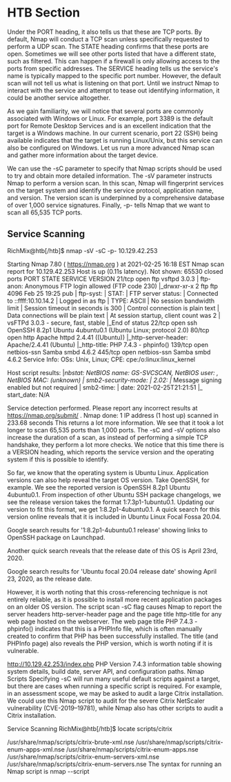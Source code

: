 # HTB Section

Under the PORT heading, it also tells us that these are TCP ports. 
By default, Nmap will conduct a TCP scan unless specifically requested to perform a UDP scan.
The STATE heading confirms that these ports are open. Sometimes we will see other ports listed that have a different state, such as filtered. 
This can happen if a firewall is only allowing access to the ports from specific addresses.
The SERVICE heading tells us the service's name is typically mapped to the specific port number. 
However, the default scan will not tell us what is listening on that port.
Until we instruct Nmap to interact with the service and attempt to tease out identifying information, it could be another service altogether.

As we gain familiarity, we will notice that several ports are commonly associated with Windows or Linux. 
For example, port 3389 is the default port for Remote Desktop Services and is an excellent indication that the target is a Windows machine. 
In our current scenario, port 22 (SSH) being available indicates that the target is running Linux/Unix, but this service can also be configured on Windows. 
Let us run a more advanced Nmap scan and gather more information about the target device.

We can use the -sC parameter to specify that Nmap scripts should be used to try and obtain more detailed information. 
The -sV parameter instructs Nmap to perform a version scan.
In this scan, Nmap will fingerprint services on the target system and identify the service protocol, application name, and version.
The version scan is underpinned by a comprehensive database of over 1,000 service signatures. 
Finally, -p- tells Nmap that we want to scan all 65,535 TCP ports.

## Service Scanning
RichMix@htb[/htb]$ nmap -sV -sC -p- 10.129.42.253

Starting Nmap 7.80 ( https://nmap.org ) at 2021-02-25 16:18 EST
Nmap scan report for 10.129.42.253
Host is up (0.11s latency).
Not shown: 65530 closed ports
PORT    STATE SERVICE     VERSION
21/tcp  open  ftp         vsftpd 3.0.3
| ftp-anon: Anonymous FTP login allowed (FTP code 230)
|_drwxr-xr-x    2 ftp      ftp          4096 Feb 25 19:25 pub
| ftp-syst: 
|   STAT: 
| FTP server status:
|      Connected to ::ffff:10.10.14.2
|      Logged in as ftp
|      TYPE: ASCII
|      No session bandwidth limit
|      Session timeout in seconds is 300
|      Control connection is plain text
|      Data connections will be plain text
|      At session startup, client count was 2
|      vsFTPd 3.0.3 - secure, fast, stable
|_End of status
22/tcp  open  ssh         OpenSSH 8.2p1 Ubuntu 4ubuntu0.1 (Ubuntu Linux; protocol 2.0)
80/tcp  open  http        Apache httpd 2.4.41 ((Ubuntu))
|_http-server-header: Apache/2.4.41 (Ubuntu)
|_http-title: PHP 7.4.3 - phpinfo()
139/tcp open  netbios-ssn Samba smbd 4.6.2
445/tcp open  netbios-ssn Samba smbd 4.6.2
Service Info: OSs: Unix, Linux; CPE: cpe:/o:linux:linux_kernel


Host script results:
|_nbstat: NetBIOS name: GS-SVCSCAN, NetBIOS user: <unknown>, NetBIOS MAC: <unknown> (unknown)
| smb2-security-mode: 
|   2.02: 
|_    Message signing enabled but not required
| smb2-time: 
|   date: 2021-02-25T21:21:51
|_  start_date: N/A

Service detection performed. Please report any incorrect results at https://nmap.org/submit/ .
Nmap done: 1 IP address (1 host up) scanned in 233.68 seconds
This returns a lot more information. We see that it took a lot longer to scan 65,535 ports than 1,000 ports. 
The -sC and -sV options also increase the duration of a scan, as instead of performing a simple TCP handshake, they perform a lot more checks. 
We notice that this time there is a VERSION heading, which reports the service version and the operating system if this is possible to identify.

So far, we know that the operating system is Ubuntu Linux. Application versions can also help reveal the target OS version. 
Take OpenSSH, for example. We see the reported version is OpenSSH 8.2p1 Ubuntu 4ubuntu0.1. 
From inspection of other Ubuntu SSH package changelogs, we see the release version takes the format 1:7.3p1-1ubuntu0.1. 
Updating our version to fit this format, we get 1:8.2p1-4ubuntu0.1. 
A quick search for this version online reveals that it is included in Ubuntu Linux Focal Fossa 20.04.

Google search results for '1:8.2p1-4ubuntu0.1 release' showing links to OpenSSH package on Launchpad.

Another quick search reveals that the release date of this OS is April 23rd, 2020.

Google search results for 'Ubuntu focal 20.04 release date' showing April 23, 2020, as the release date.

However, it is worth noting that this cross-referencing technique is not entirely reliable, as it is possible to install more recent application packages on an older OS version. 
The script scan -sC flag causes Nmap to report the server headers http-server-header page and the page title http-title for any web page hosted on the webserver. 
The web page title PHP 7.4.3 - phpinfo() indicates that this is a PHPInfo file, which is often manually created to confirm that PHP has been successfully installed. 
The title (and PHPInfo page) also reveals the PHP version, which is worth noting if it is vulnerable.

http://10.129.42.253/index.php
PHP Version 7.4.3 information table showing system details, build date, server API, and configuration paths.
Nmap Scripts
Specifying -sC will run many useful default scripts against a target, but there are cases when running a specific script is required. For example, in an assessment scope, we may be asked to audit a large Citrix installation. We could use this Nmap script to audit for the severe Citrix NetScaler vulnerability (CVE-2019–19781), while Nmap also has other scripts to audit a Citrix installation.

  Service Scanning
RichMix@htb[/htb]$ locate scripts/citrix

/usr/share/nmap/scripts/citrix-brute-xml.nse
/usr/share/nmap/scripts/citrix-enum-apps-xml.nse
/usr/share/nmap/scripts/citrix-enum-apps.nse
/usr/share/nmap/scripts/citrix-enum-servers-xml.nse
/usr/share/nmap/scripts/citrix-enum-servers.nse
The syntax for running an Nmap script is nmap --script <script name> -p<port> <host>.

## NMAP Scrips
Nmap scripts are a great way to enhance our scans' functionality, and inspection of the available options will pay dividends. 
Check out the Network Enumeration with Nmap module for a more detailed study of the Nmap tool.

# Attacking Network Services

## Banner Grabbing
As previously discussed, banner grabbing is a useful technique to fingerprint a service quickly. Often a service will look to identify itself by displaying a banner once a connection is initiated. Nmap will attempt to grab the banners if the syntax nmap -sV --script=banner <target> is specified. We can also attempt this manually using Netcat. Let us take another example, using the nc version of Netcat:

  Service Scanning
RichMix@htb[/htb]$ nc -nv 10.129.42.253 21

## THM // TCP-UDP

(UNKNOWN) [10.129.42.253] 21 (ftp) open
220 (vsFTPd 3.0.3)
This reveals that the version of vsFTPd on the server is 3.0.3. We can also automate this process using Nmap's powerful scripting engine: nmap -sV --script=banner -p21 10.10.10.0/24.

At the risk of oversimplification, we can classify ports in two states:

Open port indicates that there is some service listening on that port.
Closed port indicates that there is no service listening on that port.

## However, in practical situations, we need to consider the impact of firewalls. For instance, a port might be open, but a firewall might be blocking the packets. Therefore, Nmap considers the following six states:

- Open: indicates that a service is listening on the specified port.
- Closed: indicates that no service is listening on the specified port, although the port is accessible. By accessible, we mean that it is reachable and is not blocked by a firewall or other security appliances/programs.
- Filtered: means that Nmap cannot determine if the port is open or closed because the port is not accessible. This state is usually due to a firewall preventing Nmap from reaching that port. Nmap’s packets may be blocked from reaching the port; alternatively, the responses are blocked from reaching Nmap’s host.
- Unfiltered: means that Nmap cannot determine if the port is open or closed, although the port is accessible. This state is encountered when using an ACK scan -sA.
- Open|Filtered: This means that Nmap cannot determine whether the port is open or filtered.
- Closed|Filtered: This means that Nmap cannot decide whether a port is closed or filtered.

# TCP Flags

Nmap supports different types of TCP port scans. To understand the difference between these port scans, we need to review the TCP header. 
The TCP header is the first 24 bytes of a TCP segment. The following figure shows the TCP header as defined in RFC 793. 
This figure looks sophisticated at first; however, it is pretty simple to understand. In the first row, we have the source TCP port number and the destination port number. 
We can see that the port number is allocated 16 bits (2 bytes). In the second and third rows, we have the sequence number and the acknowledgement number. 
Each row has 32 bits (4 bytes) allocated, with six rows total, making up 24 bytes.


In particular, we need to focus on the flags that Nmap can set or unset. We have highlighted the TCP flags in red. Setting a flag bit means setting its value to 1. 
From left to right, the TCP header flags are:

- URG: Urgent flag indicates that the urgent pointer filed is significant. 
The urgent pointer indicates that the incoming data is urgent, and that a TCP segment with the URG flag set is processed immediately without consideration of having to wait on previously sent TCP segments.
- ACK: Acknowledgement flag indicates that the acknowledgement number is significant. It is used to acknowledge the receipt of a TCP segment.
- PSH: Push flag asking TCP to pass the data to the application promptly.
- RST: Reset flag is used to reset the connection. Another device, such as a firewall, might send it to tear a TCP connection. This flag is also used when data is sent to a host and there is no service on the receiving end to answer.
- SYN: Synchronize flag is used to initiate a TCP 3-way handshake and synchronize sequence numbers with the other host. The sequence number should be set randomly during TCP connection establishment.
- FIN: The sender has no more data to send.

This room covered three types of scans.

| Port Scan Type |	Example Command |
|----------------|------------------|
| TCP Connect    | nmap -sT 10.10.244.31 |
| TCP SYN Scan	 | sudo nmap -sS 10.10.244.31 |
| UDP Scan	     | sudo nmap -sU 10.10.244.31 |

These scan types should get you started discovering running TCP and UDP services on a target host.

| Option | Purpose |
|--------|---------|
| -p-	   |all ports
| -p1-1023|	scan ports 1 to 1023
| -F	100 | most common ports
| -r	  | scan ports in consecutive order
| -T<0-5>	| -T0 being the slowest and T5 the fastest
| --max-rate | 50	rate <= 50 packets/sec
| --min-rate | 15	rate >= 15 packets/sec
| --min-parallelism | 100	at least 100 probes in parallel


# TCP Null Scan, FIN Scan, and Xmas Scan

Let’s start with the following three types of scans:

- Null Scan
- FIN Scan
- Xmas Scan

## Null Scan
The null scan does not set any flag; all six flag bits are set to zero. You can choose this scan using the -sN option. 
A TCP packet with no flags set will not trigger any response when it reaches an open port, as shown in the figure below. 
Therefore, from Nmap’s perspective, a lack of reply in a null scan indicates that either the port is open or a firewall is blocking the packet.

However, we expect the target server to respond with an RST packet if the port is closed. 
Consequently, we can use the lack of RST response to figure out the ports that are not closed: open or filtered.

Below is an example of a null scan against a Linux server. The null scan we carried out has successfully identified the six open ports on the target system. 
Because the null scan relies on the lack of a response to infer that the port is not closed, it cannot indicate with certainty that these ports are open; 
there is a possibility that the ports are not responding due to a firewall rule.

Pentester Terminal
pentester@TryHackMe$ sudo nmap -sN MACHINE_IP

Starting Nmap 7.60 ( https://nmap.org ) at 2021-08-30 10:30 BST
Nmap scan report for MACHINE_IP
Host is up (0.00066s latency).
Not shown: 994 closed ports
PORT    STATE         SERVICE
22/tcp  open|filtered ssh
25/tcp  open|filtered smtp
80/tcp  open|filtered http
110/tcp open|filtered pop3
111/tcp open|filtered rpcbind
143/tcp open|filtered imap
MAC Address: 02:45:BF:8A:2D:6B (Unknown)

Nmap done: 1 IP address (1 host up) scanned in 96.50 seconds
Note that many Nmap options require root privileges. Unless you are running Nmap as root, you need to use sudo as in the example above using the -sN option.


## FIN Scan
The FIN scan sends a TCP packet with the FIN flag set. You can choose this scan type using the -sF option. Similarly, no response will be sent if the TCP port is open. 
Again, Nmap cannot be sure if the port is open or if a firewall is blocking the traffic related to this TCP port.

However, the target system should respond with an RST if the port is closed. 
Consequently, we will be able to know which ports are closed and use this knowledge to infer the ports that are open or filtered. 
It's worth noting some firewalls will 'silently' drop the traffic without sending an RST.

Below is an example of a FIN scan against a Linux server. The result is quite similar to the result we obtained earlier using a null scan.

Pentester Terminal
pentester@TryHackMe$ sudo nmap -sF MACHINE_IP

Starting Nmap 7.60 ( https://nmap.org ) at 2021-08-30 10:32 BST
Nmap scan report for MACHINE_IP
Host is up (0.0018s latency).
Not shown: 994 closed ports
PORT    STATE         SERVICE
22/tcp  open|filtered ssh
25/tcp  open|filtered smtp
80/tcp  open|filtered http
110/tcp open|filtered pop3
111/tcp open|filtered rpcbind
143/tcp open|filtered imap
MAC Address: 02:45:BF:8A:2D:6B (Unknown)

Nmap done: 1 IP address (1 host up) scanned in 96.52 seconds

## Xmas Scan
The Xmas scan gets its name after Christmas tree lights. An Xmas scan sets the FIN, PSH, and URG flags simultaneously. You can select Xmas scan with the option -sX.

Like the Null scan and FIN scan, if an RST packet is received, it means that the port is closed. Otherwise, it will be reported as open|filtered.

The following two figures show the case when the TCP port is open and the case when the TCP port is closed.

The console output below shows an example of a Xmas scan against a Linux server. The obtained results are pretty similar to that of the null scan and the FIN scan.

Pentester Terminal
pentester@TryHackMe$ sudo nmap -sX MACHINE_IP

Starting Nmap 7.60 ( https://nmap.org ) at 2021-08-30 10:34 BST
Nmap scan report for MACHINE_IP
Host is up (0.00087s latency).
Not shown: 994 closed ports
PORT    STATE         SERVICE
22/tcp  open|filtered ssh
25/tcp  open|filtered smtp
80/tcp  open|filtered http
110/tcp open|filtered pop3
111/tcp open|filtered rpcbind
143/tcp open|filtered imap
MAC Address: 02:45:BF:8A:2D:6B (Unknown)

Nmap done: 1 IP address (1 host up) scanned in 84.85 seconds
One scenario where these three scan types can be efficient is when scanning a target behind a stateless (non-stateful) firewall. A stateless firewall will check if the incoming packet has the SYN flag set to detect a connection attempt. Using a flag combination that does not match the SYN packet makes it possible to deceive the firewall and reach the system behind it. However, a stateful firewall will practically block all such crafted packets and render this kind of scan useless.

# TCP Maimon Scan
Uriel Maimon first described this scan in 1996. In this scan, the FIN and ACK bits are set. The target should send an RST packet as a response. However, certain BSD-derived systems drop the packet if it is an open port exposing the open ports. This scan won’t work on most targets encountered in modern networks; however, we include it in this room to better understand the port scanning mechanism and the hacking mindset. To select this scan type, use the -sM option.

Most target systems respond with an RST packet regardless of whether the TCP port is open. In such a case, we won’t be able to discover the open ports. 
The figure below shows the expected behaviour in the cases of both open and closed TCP ports.

The console output below is an example of a TCP Maimon scan against a Linux server. As mentioned, because open ports and closed ports are behaving the same way, the Maimon scan could not discover any open ports on the target system.

Pentester Terminal
pentester@TryHackMe$ sudo nmap -sM 10.10.252.27

Starting Nmap 7.60 ( https://nmap.org ) at 2021-08-30 10:36 BST
Nmap scan report for ip-10-10-252-27.eu-west-1.compute.internal (10.10.252.27)
Host is up (0.00095s latency).
All 1000 scanned ports on ip-10-10-252-27.eu-west-1.compute.internal (10.10.252.27) are closed
MAC Address: 02:45:BF:8A:2D:6B (Unknown)

Nmap done: 1 IP address (1 host up) scanned in 1.61 seconds
This type of scan is not the first scan one would pick to discover a system; however, it is important to know about it as you don’t know when it could come in handy.

# TCP ACK, Window, and Custom Scan

This task will cover how to perform a TCP ACK scan, a TCP window scan, and how to create your custom flag scan.


## TCP ACK Scan
Let’s start with the TCP ACK scan. As the name implies, an ACK scan will send a TCP packet with the ACK flag set. Use the -sA option to choose this scan. 
As we show in the figure below, the target would respond to the ACK with RST regardless of the state of the port. 
This behaviour happens because a TCP packet with the ACK flag set should be sent only in response to a received TCP packet to acknowledge the receipt of some data, unlike our case. Hence, this scan won’t tell us whether the target port is open in a simple setup.


In the following example, we scanned the target VM before installing a firewall on it. 
As expected, we couldn’t learn which ports were open.

Pentester Terminal
pentester@TryHackMe$ sudo nmap -sA MACHINE_IP

Starting Nmap 7.60 ( https://nmap.org ) at 2021-08-30 10:37 BST
Nmap scan report for MACHINE_IP
Host is up (0.0013s latency).
All 1000 scanned ports on MACHINE_IP are unfiltered
MAC Address: 02:45:BF:8A:2D:6B (Unknown)

Nmap done: 1 IP address (1 host up) scanned in 1.68 seconds
      
This kind of scan would be helpful if there is a firewall in front of the target. 
Consequently, based on which ACK packets resulted in responses, you will learn which ports were not blocked by the firewall. 
In other words, this type of scan is more suitable to discover firewall rule sets and configuration.

After setting up the target VM MACHINE_IP with a firewall, we repeated the ACK scan. This time, we received some interesting results. 
As seen in the console output below, we have three ports that aren't being blocked by the firewall. 
This result indicates that the firewall is blocking all other ports except for these three ports.

Pentester Terminal
pentester@TryHackMe$ sudo nmap -sA MACHINE_IP

Starting Nmap 7.60 ( https://nmap.org ) at 2021-09-07 11:34 BST
Nmap scan report for MACHINE_IP
Host is up (0.00046s latency).
Not shown: 997 filtered ports
PORT    STATE      SERVICE
22/tcp  unfiltered ssh
25/tcp  unfiltered smtp
80/tcp  unfiltered http
MAC Address: 02:78:C0:D0:4E:E9 (Unknown)

Nmap done: 1 IP address (1 host up) scanned in 15.45 seconds
      
Window Scan
Another similar scan is the TCP window scan. The TCP window scan is almost the same as the ACK scan; however, it examines the TCP Window field of the RST packets returned.
On specific systems, this can reveal that the port is open. You can select this scan type with the option -sW . 
As shown in the figure below, we expect to get an RST packet in reply to our “uninvited” ACK packets, regardless of whether the port is open or closed.

Similarly, launching a TCP window scan against a Linux system with no firewall will not provide much information. 
As we can see in the console output below, the results of the window scan against a Linux server with no firewall didn’t give any extra information compared to the ACK scan executed earlier.

Pentester Terminal
pentester@TryHackMe$ sudo nmap -sW MACHINE_IP

Starting Nmap 7.60 ( https://nmap.org ) at 2021-08-30 10:38 BST
Nmap scan report for MACHINE_IP
Host is up (0.0011s latency).
All 1000 scanned ports on ip-10-10-252-27.eu-west-1.compute.internal (10.10.252.27) are closed
MAC Address: 02:45:BF:8A:2D:6B (Unknown)

Nmap done: 1 IP address (1 host up) scanned in 1.60 seconds
      
However, as you would expect, if we repeat our TCP window scan against a server behind a firewall, we expect to get more satisfying results. 
In the console output shown below, the TCP window scan pointed that three ports are detected as closed. 
(This is in contrast with the ACK scan that labelled the same three ports as unfiltered.) 
Although we know that these three ports are not closed, we realize they responded differently, 
indicating that the firewall does not block them.

Pentester Terminal
pentester@TryHackMe$ sudo nmap -sW MACHINE_IP

Starting Nmap 7.60 ( https://nmap.org ) at 2021-09-07 11:39 BST
Nmap scan report for MACHINE_IP
Host is up (0.00040s latency).
Not shown: 997 filtered ports
PORT    STATE  SERVICE
22/tcp  closed ssh
25/tcp  closed smtp
80/tcp  closed http
MAC Address: 02:78:C0:D0:4E:E9 (Unknown)

Nmap done: 1 IP address (1 host up) scanned in 14.84 seconds

## Custom Scan
If you want to experiment with a new TCP flag combination beyond the built-in TCP scan types, you can do so using --scanflags . 
For instance, if you want to set SYN, RST, and FIN simultaneously, you can do so using --scanflags RSTSYNFIN . 
As shown in the figure below, if you develop your custom scan, you need to know how the different ports will behave to interpret the results in different scenarios correctly.

x 

Finally, it is essential to note that the ACK scan and the window scan were very efficient at helping us map out the firewall rules.
However, it is vital to remember that just because a firewall is not blocking a specific port, it does not necessarily mean that a service is listening on that port. 
For example, there is a possibility that the firewall rules need to be updated to reflect recent service changes. 
Hence, ACK and window scans are exposing the firewall rules, not the services.

# Fragmented Packets

## Firewall
A firewall is a piece of software or hardware that permits packets to pass through or blocks them. 
It functions based on firewall rules, summarized as blocking all traffic with exceptions or allowing all traffic with exceptions. 
For instance, you might block all traffic to your server except those coming to your web server. 
A traditional firewall inspects, at least, the IP header and the transport layer header. 
A more sophisticated firewall would also try to examine the data carried by the transport layer.

## IDS
An intrusion detection system (IDS) inspects network packets for select behavioural patterns or specific content signatures. 
It raises an alert whenever a malicious rule is met. 
In addition to the IP header and transport layer header, an IDS would inspect the data contents in the transport layer and check if it matches any malicious patterns. 
How can you make it less likely for a traditional firewall/IDS to detect your Nmap activity? 
It is not easy to answer this; however, depending on the type of firewall/IDS, you might benefit from dividing the packet into smaller packets.

## Fragmented Packets
Nmap provides the option -f to fragment packets. Once chosen, the IP data will be divided into 8 bytes or less. Adding another -f (-f -f or -ff) will split the data into 16 byte-fragments instead of 8. You can change the default value by using the --mtu; however, you should always choose a multiple of 8.

To properly understand fragmentation, we need to look at the IP header in the figure below. It might look complicated at first, but we notice that we know most of its fields. In particular, notice the source address taking 32 bits (4 bytes) on the fourth row, while the destination address is taking another 4 bytes on the fifth row. The data that we will fragment across multiple packets is highlighted in red. To aid in the reassembly on the recipient side, IP uses the identification (ID) and fragment offset, shown on the second row of the figure below.

Let’s compare running sudo nmap -sS -p80 10.20.30.144 and sudo nmap -sS -p80 -f 10.20.30.144. 
As you know by now, this will use stealth TCP SYN scan on port 80; however, in the second command, we are requesting Nmap to fragment the IP packets.

In the first two lines, we can see an ARP query and response. Nmap issued an ARP query because the target is on the same Ethernet. 
The second two lines show a TCP SYN ping and a reply. The fifth line is the beginning of the port scan; Nmap sends a TCP SYN packet to port 80. 
In this case, the IP header is 20 bytes, and the TCP header is 24 bytes. Note that the minimum size of the TCP header is 20 bytes.

With fragmentation requested via -f, the 24 bytes of the TCP header will be divided into multiples of 8 bytes, with the last fragment containing 8 bytes or less of the TCP header. Since 24 is divisible by 8, we got 3 IP fragments; each has 20 bytes of IP header and 8 bytes of TCP header. We can see the three fragments between the fifth and the seventh lines.

Note that if you added -ff (or -f -f), the fragmentation of the data will be multiples of 16. 
In other words, the 24 bytes of the TCP header, in this case, would be divided over two IP fragments, the first containing 16 bytes and the second containing 8 bytes of the TCP header.

On the other hand, if you prefer to increase the size of your packets to make them look innocuous, you can use the option --data-length NUM, where num specifies the number of bytes you want to append to your packets.

# Idle/Zombie Scan
Spoofing the source IP address can be a great approach to scanning stealthily. However, spoofing will only work in specific network setups. 
It requires you to be in a position where you can monitor the traffic. 
Considering these limitations, spoofing your IP address can have little use; however, we can give it an upgrade with the idle scan.

The idle scan, or zombie scan, requires an idle system connected to the network that you can communicate with. 
Practically, Nmap will make each probe appear as if coming from the idle (zombie) host, then it will check for indicators whether the idle (zombie) host received any response to the spoofed probe. This is accomplished by checking the IP identification (IP ID) value in the IP header. 
You can run an idle scan using nmap -sI ZOMBIE_IP 10.10.189.203, where ZOMBIE_IP is the IP address of the idle host (zombie).

The idle (zombie) scan requires the following three steps to discover whether a port is open:

Trigger the idle host to respond so that you can record the current IP ID on the idle host.
Send a SYN packet to a TCP port on the target. The packet should be spoofed to appear as if it was coming from the idle host (zombie) IP address.
Trigger the idle machine again to respond so that you can compare the new IP ID with the one received earlier.
Let’s explain with figures. In the figure below, we have the attacker system probing an idle machine, a multi-function printer. 
By sending a SYN/ACK, it responds with an RST packet containing its newly incremented IP ID.

The attacker will send a SYN packet to the TCP port they want to check on the target machine in the next step. However, this packet will use the idle host (zombie) IP address as the source. Three scenarios would arise. In the first scenario, shown in the figure below, the TCP port is closed; therefore, the target machine responds to the idle host with an RST packet. The idle host does not respond; hence its IP ID is not incremented.

In the second scenario, as shown below, the TCP port is open, so the target machine responds with a SYN/ACK to the idle host (zombie). 
The idle host responds to this unexpected packet with an RST packet, thus incrementing its IP ID.

In the third scenario, the target machine does not respond at all due to firewall rules. 
This lack of response will lead to the same result as with the closed port; the idle host won’t increase the IP ID.

For the final step, the attacker sends another SYN/ACK to the idle host. 
The idle host responds with an RST packet, incrementing the IP ID by one again. 
The attacker needs to compare the IP ID of the RST packet received in the first step with the IP ID of the RST packet received in this third step. If the difference is 1, it means the port on the target machine was closed or filtered. However, if the difference is 2, it means that the port on the target was open.

It is worth repeating that this scan is called an idle scan because choosing an idle host is indispensable for the accuracy of the scan. If the “idle host” is busy, all the returned IP IDs would be useless.

This room covered the following types of scans.

| Port Scan | Type | Example Command |
|-----------|------|-----------------|
| TCP Null  | Scan | sudo nmap -sN 10.10.214.203 |
| TCP FIN   | Scan |	sudo nmap -sF 10.10.214.203 |
| TCP Xmas  | Scan |	sudo nmap -sX 10.10.214.203 |
| TCP Maimon| Scan |	sudo nmap -sM 10.10.214.203 |
| TCP ACK   | Scan |	sudo nmap -sA 10.10.214.203 |
| TCP Window| Scan |	sudo nmap -sW 10.10.214.203 |
| Custom TCP| Scan |	sudo nmap --scanflags URGACKPSHRSTSYNFIN 10.10.214.203 |
|-----------|------|---------------------------------------------------------|
|----------------------------------------------------------|
| Spoofed Source IP| sudo nmap -S SPOOFED_IP 10.10.214.203 |
| Spoofed MAC Address	--spoof-mac SPOOFED_MAC|
| Decoy Scan	nmap -D DECOY_IP,ME 10.10.214.203 |
| Idle (Zombie) Scan	sudo nmap -sI ZOMBIE_IP 10.10.214.203 |
| Fragment IP data into 8 bytes	-f |
| Fragment IP data into 16 bytes	-ff |
| Option	Purpose|
| --source-port PORT_NUM |
| specify source | port number |
| --data-length NUM | 
|-------------------|

append random data to reach given length
These scan types rely on setting TCP flags in unexpected ways to prompt ports for a reply. 
Null, FIN, and Xmas scan provoke a response from closed ports, while Maimon, ACK, and Window scans provoke a response from open and closed ports.

| Option | Purpose |
|--------|---------|
|--reason| explains how Nmap made its conclusion |
|-v	     | verbose |
|-vv	   | very verbose|
|-d	     | debugging |
|-dd	   | more details for debugging |

